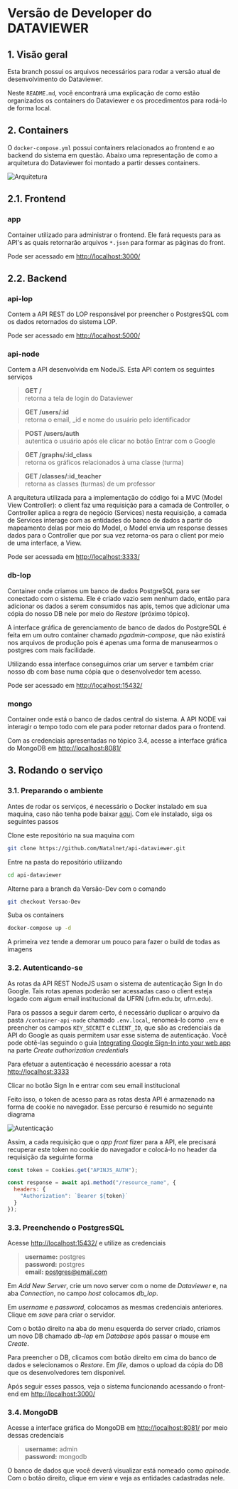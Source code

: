 # Versão de Developer do DATAVIEWER

<!--
## Conceitos
Algumas observações do Docker Compose
- Uma vez que determinado parâmetro tenha sido comentado, ele só será comentado novamente caso apresente alguma particularidade
- Caso o sistema precise ser instalado em uma nova máquina, será necessário revisitar o [Tutorial da Digital Ocean](https://www.digitalocean.com/community/tutorials/how-to-secure-a-containerized-node-js-application-with-nginx-let-s-encrypt-and-docker-compose) para garantir o funcionamento do nginx e do certbot.
 -->

## 1. Visão geral

Esta branch possui os arquivos necessários para rodar a versão atual de desenvolvimento do Dataviewer. 

Neste ``README.md``, você encontrará uma explicação de como estão organizados os containers do Dataviewer e os procedimentos para rodá-lo de forma local.

## 2. Containers

O ``docker-compose.yml`` possui containers relacionados ao frontend e ao backend do sistema em questão. Abaixo uma representação de como a arquitetura do Dataviewer foi montado a partir desses containers.

![Arquitetura](./container-api-node/docs/Arquitetura.jpg)

## 2.1. Frontend

### app

Container utilizado para administrar o frontend. Ele fará requests para as API's as quais retornarão arquivos ``*.json`` para formar as páginas do front.

Pode ser acessado em [http://localhost:3000/](http://localhost:3000/)

<!--
Por enquanto ele não funciona porque não tem uma conexão com as API's feitas, ele ainda está conectado só com a api do natalnet que não funciona. Ainda está sendo organizada a conexão do front com as API's dos containers.
-->

## 2.2. Backend

### api-lop

Contem a API REST do LOP responsável por preencher o PostgresSQL com os dados retornados do sistema LOP.

<!--
Nesse site, que é o oficial, ela não está funcionando: ao fazer requisições ao DB, é retornado *Internal Server Error*. Por outro lado, no nosso container de desenvolvimento, ao configurar o container com o DB, ela funciona tranquilamente. 
-->

Pode ser acessado em [http://localhost:5000/](http://localhost:5050/)
  
<!-- 
### api-users

Por estar em desenvolvimento, a API deste container não retorna nada. Para fazer este container ser criado, basta adicioná-lo com 

```compose
api-users:
    build:
      context: . 
      dockerfile: ./container-api-users/Dockerfile 
    container_name: container-api-users  
    depends_on: 
      - db-lop 
    ports:
      - "5050:5050"
    networks:
      - backend
```

Podemos futuramente acessar ele por [http://localhost:5050/](http://localhost:5000/) -->

### api-node

Contem a API desenvolvida em NodeJS. Esta API contem os seguintes serviços


> **GET /** <br> retorna a tela de login do Dataviewer 

> **GET /users/:id** <br> retorna o email, _id e nome do usuário pelo identificador

> **POST /users/auth** <br> autentica o usuário após ele clicar no botão Entrar com o Google 

> **GET /graphs/:id_class** <br> retorna os gráficos relacionados à uma classe (turma)

> **GET /classes/:id_teacher** <br> retorna as classes (turmas) de um professor

A arquitetura utilizada para a implementação do código foi a MVC (Model View Controller): o client faz uma requisição para a camada de Controller, o Controller aplica a regra de negócio (Services) nesta requisição, a camada de Services interage com as entidades do banco de dados a partir do mapeamento delas por meio do Model, o Model envia um response desses dados para o Controller que por sua vez retorna-os para o client por meio de uma interface, a View.

Pode ser acessada em [http://localhost:3333/](http://localhost:3333/) 


### db-lop

Container onde criamos um banco de dados PostgreSQL para ser conectado com o sistema.  Ele é criado vazio sem nenhum dado, então para adicionar os dados a serem consumidos nas apis, temos que adicionar uma cópia do nosso DB nele por meio do *Restore* (próximo tópico).

A interface gráfica de gerenciamento de banco de dados do PostgreSQL é feita em um outro container chamado *pgadmin-compose*, que não existirá nos arquivos de produção pois é apenas uma forma de manusearmos o postgres com mais facilidade. 

Utilizando essa interface conseguimos criar um server e também criar nosso db com base numa cópia que o desenvolvedor tem acesso.

Pode ser acessado em [http://localhost:15432/](http://localhost:15432/)

### mongo

Container onde está o banco de dados central do sistema. A API NODE vai interagir o tempo todo com ele para poder retornar dados para o frontend. 

Com as credenciais apresentadas no tópico 3.4, acesse a interface gráfica do MongoDB em [http://localhost:8081/](http://localhost:8081/) 

## 3. Rodando o serviço

### 3.1. Preparando o ambiente

Antes de rodar os serviços, é necessário o Docker instalado em sua maquina, caso não tenha pode baixar [aqui](https://www.docker.com/products/docker-desktop). Com ele instalado, siga os seguintes passos

Clone este repositório na sua maquina com

```bash
git clone https://github.com/Natalnet/api-dataviewer.git
```

Entre na pasta do repositório utilizando 

```bash
cd api-dataviewer
```

Alterne para a branch da Versão-Dev com o comando 

```bash 
git checkout Versao-Dev
```

Suba os containers

```bash
docker-compose up -d
``` 

A primeira vez tende a demorar um pouco para fazer o build de todas as imagens

### 3.2. Autenticando-se

As rotas da API REST NodeJS usam o sistema de autenticação Sign In do Google. Tais rotas apenas poderão ser acessadas caso o client esteja logado com algum email institucional da UFRN (ufrn.edu.br, ufrn.edu).

Para os passos a seguir darem certo, é necessário duplicar o arquivo da pasta ``/container-api-node`` chamado ``.env.local``, renomeá-lo como ``.env`` e preencher os campos ``KEY_SECRET`` e ``CLIENT_ID``, que são as credenciais da API do Google as quais permitem usar esse sistema de autenticação. Você pode obtê-las seguindo o guia [Integrating Google Sign-In into your web app](https://developers.google.com/identity/sign-in/web/sign-in) na parte *Create authorization credentials*

Para efetuar a autenticação é necessário acessar a rota [http://localhost:3333](http://localhost:3333) 

Clicar no botão Sign In e entrar com seu email institucional

Feito isso, o token de acesso para as rotas desta API é armazenado na forma de cookie no navegador. Esse percurso é resumido no seguinte diagrama

![Autenticação](/container-api-node/docs/AuthenticateUser.png)

Assim, a cada requisição que o *app front* fizer para a API, ele precisará recuperar este token no cookie do navegador e colocá-lo no header da requisição da seguinte forma

```javascript
const token = Cookies.get("APINJS_AUTH");

const response = await api.method("/resource_name", {
  headers: {
    "Authorization": `Bearer ${token}`
  }
});
```

### 3.3.  Preenchendo o PostgresSQL

Acesse [http://localhost:15432/](http://localhost:15432/) e utilize as credenciais

> **username:** postgres <br> **password:** postgres <br> **email:** postgres@email.com

Em *Add New Server*, crie um novo server com o nome de *Dataviewer* e, na aba *Connection*, no campo *host* colocamos *db_lop*. 

Em *username* e *password*, colocamos as mesmas credenciais anteriores. Clique em *save* para criar o servidor.

Com o botão direito na aba do menu esquerda do server criado, criamos um novo DB chamado *db-lop* em *Database* após passar o mouse em *Create*.

Para preencher o DB, clicamos com botão direito em cima do banco de dados e selecionamos o *Restore*. Em *file*, damos o upload da cópia do DB que os desenvolvedores tem disponivel. 

Após seguir esses passos, veja o sistema funcionando acessando o front-end em [http://localhost:3000/](http://localhost:3000/)

### 3.4. MongoDB

Acesse a interface gráfica do MongoDB em [http://localhost:8081/](http://localhost:8081/) por meio dessas credenciais

> **username:** admin <br> **password:** mongodb

O banco de dados que você deverá visualizar está nomeado como *apinode*. Com o botão direito, clique em *view* e veja as entidades cadastradas nele.
